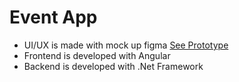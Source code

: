 # Event App

-  UI/UX is made with mock up figma [See Prototype](https://www.figma.com/proto/jAIVrSrAjpAdfSgIwc9se7/Untitled?node-id=0-1&t=hEKklGS8qG52fRMK-1)
-  Frontend is developed with Angular
-  Backend is developed with .Net Framework
